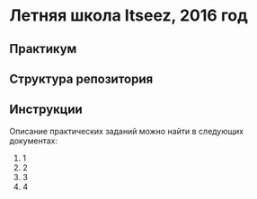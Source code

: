 # Летняя школа Itseez, 2016 год

## Практикум


## Структура репозитория


## Инструкции

Описание практических заданий можно найти в следующих документах:

  1. 1
  1. 2
  1. 3
  1. 4

<!-- LINKS -->
